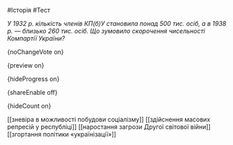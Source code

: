 #Історія #Тест

*У 1932 р. кількість членів КП(б)У становила понад 500 тис. осіб, а в  1938 р. — близько 260 тис. осіб. Що зумовило скорочення чисельності  Компартії України?*

{noChangeVote on}

{preview on}

{hideProgress on}

{shareEnable off}

{hideCount on}

[[зневіра в можливості побудови соціалізму]]
[[здійснення масових репресій у республіці]]
[[наростання загрози Другої світової війни]]
[[згортання політики «українізації»]]
